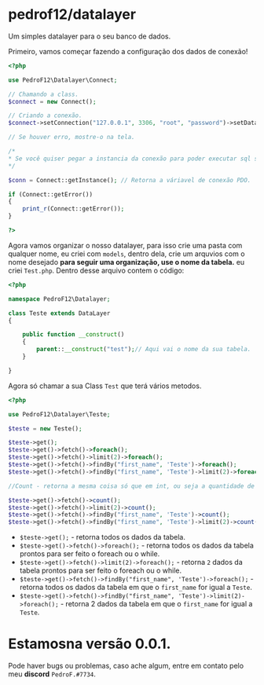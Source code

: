 # pedrof12/datalayer
Um simples datalayer para o seu banco de dados.

Primeiro, vamos começar fazendo a configuração dos dados de conexão!
```php
<?php 

use PedroF12\Datalayer\Connect;

// Chamando a class.
$connect = new Connect();

// Criando a conexão.
$connect->setConnection("127.0.0.1", 3306, "root", "password")->setDatabase("test");

// Se houver erro, mostre-o na tela.

/* 
* Se você quiser pegar a instancia da conexão para poder executar sql sem passar pelo datalayer é só:
*/

$conn = Connect::getInstance(); // Retorna a váriavel de conexão PDO.

if (Connect::getError())
{
    print_r(Connect::getError());
}

?>
```

Agora vamos organizar o nosso datalayer, para isso crie uma pasta com qualquer nome, eu criei com `models`, dentro dela, crie um arquvios com o nome desejado **para seguir uma organização, use o nome da tabela.** eu criei `Test.php`. Dentro desse arquivo contem o código:

```php
<?php

namespace PedroF12\Datalayer;

class Teste extends DataLayer
{

    public function __construct()
    {
        parent::__construct("test");// Aqui vai o nome da sua tabela.
    }

}
```
Agora só chamar a sua Class `Test` que terá vários metodos.
```php
<?php

use PedroF12\Datalayer\Teste;

$teste = new Teste();

$teste->get();
$teste->get()->fetch()->foreach();
$teste->get()->fetch()->limit(2)->foreach();
$teste->get()->fetch()->findBy("first_name", 'Teste')->foreach();
$teste->get()->fetch()->findBy("first_name", 'Teste')->limit(2)->foreach();

//Count - retorna a mesma coisa só que em int, ou seja a quantidade de rows com as informações.

$teste->get()->fetch()->count();
$teste->get()->fetch()->limit(2)->count();
$teste->get()->fetch()->findBy("first_name", 'Teste')->count();
$teste->get()->fetch()->findBy("first_name", 'Teste')->limit(2)->count();

```

- `$teste->get();` - retorna todos os dados da tabela.
- `$teste->get()->fetch()->foreach();` - retorna todos os dados da tabela prontos para ser feito o foreach ou o while.
- `$teste->get()->fetch()->limit(2)->foreach();` - retorna `2` dados da tabela prontos para ser feito o foreach ou o while. 
- `$teste->get()->fetch()->findBy("first_name", 'Teste')->foreach();` - retorna todos os dados da tabela em que o `first_name` for igual a `Teste`.
- `$teste->get()->fetch()->findBy("first_name", 'Teste')->limit(2)->foreach();` - retorna 2 dados da tabela em que o `first_name` for igual a `Teste`.


# Estamosna versão 0.0.1.
Pode haver bugs ou problemas, caso ache algum, entre em contato pelo meu **discord** ``PedroF.#7734``.

